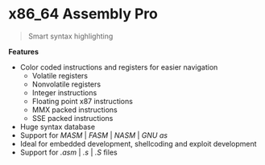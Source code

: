# x86_64 Assembly Pro
> Smart syntax highlighting

**Features**
* Color coded instructions and registers for easier navigation
    * Volatile registers
    * Nonvolatile registers
    * Integer instructions
    * Floating point x87 instructions
    * MMX packed instructions
    * SSE packed instructions
* Huge syntax database
* Support for *MASM* | *FASM* | *NASM* | *GNU as*
* Ideal for embedded development, shellcoding and exploit development
* Support for *.asm* | *.s* | *.S* files
